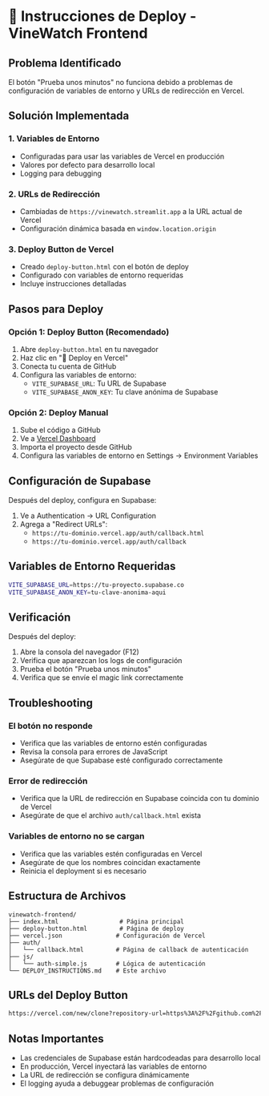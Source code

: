 # 🚀 Instrucciones de Deploy - VineWatch Frontend

## Problema Identificado

El botón "Prueba unos minutos" no funciona debido a problemas de configuración de variables de entorno y URLs de redirección en Vercel.

## Solución Implementada

### 1. Variables de Entorno
- Configuradas para usar las variables de Vercel en producción
- Valores por defecto para desarrollo local
- Logging para debugging

### 2. URLs de Redirección
- Cambiadas de `https://vinewatch.streamlit.app` a la URL actual de Vercel
- Configuración dinámica basada en `window.location.origin`

### 3. Deploy Button de Vercel
- Creado `deploy-button.html` con el botón de deploy
- Configurado con variables de entorno requeridas
- Incluye instrucciones detalladas

## Pasos para Deploy

### Opción 1: Deploy Button (Recomendado)

1. Abre `deploy-button.html` en tu navegador
2. Haz clic en "🚀 Deploy en Vercel"
3. Conecta tu cuenta de GitHub
4. Configura las variables de entorno:
   - `VITE_SUPABASE_URL`: Tu URL de Supabase
   - `VITE_SUPABASE_ANON_KEY`: Tu clave anónima de Supabase

### Opción 2: Deploy Manual

1. Sube el código a GitHub
2. Ve a [Vercel Dashboard](https://vercel.com/dashboard)
3. Importa el proyecto desde GitHub
4. Configura las variables de entorno en Settings → Environment Variables

## Configuración de Supabase

Después del deploy, configura en Supabase:

1. Ve a Authentication → URL Configuration
2. Agrega a "Redirect URLs":
   - `https://tu-dominio.vercel.app/auth/callback.html`
   - `https://tu-dominio.vercel.app/auth/callback`

## Variables de Entorno Requeridas

```bash
VITE_SUPABASE_URL=https://tu-proyecto.supabase.co
VITE_SUPABASE_ANON_KEY=tu-clave-anonima-aqui
```

## Verificación

Después del deploy:

1. Abre la consola del navegador (F12)
2. Verifica que aparezcan los logs de configuración
3. Prueba el botón "Prueba unos minutos"
4. Verifica que se envíe el magic link correctamente

## Troubleshooting

### El botón no responde
- Verifica que las variables de entorno estén configuradas
- Revisa la consola para errores de JavaScript
- Asegúrate de que Supabase esté configurado correctamente

### Error de redirección
- Verifica que la URL de redirección en Supabase coincida con tu dominio de Vercel
- Asegúrate de que el archivo `auth/callback.html` exista

### Variables de entorno no se cargan
- Verifica que las variables estén configuradas en Vercel
- Asegúrate de que los nombres coincidan exactamente
- Reinicia el deployment si es necesario

## Estructura de Archivos

```
vinewatch-frontend/
├── index.html                 # Página principal
├── deploy-button.html         # Página de deploy
├── vercel.json               # Configuración de Vercel
├── auth/
│   └── callback.html         # Página de callback de autenticación
├── js/
│   └── auth-simple.js        # Lógica de autenticación
└── DEPLOY_INSTRUCTIONS.md    # Este archivo
```

## URLs del Deploy Button

```html
https://vercel.com/new/clone?repository-url=https%3A%2F%2Fgithub.com%2Ftu-usuario%2Fvinewatch-frontend&env=VITE_SUPABASE_URL,VITE_SUPABASE_ANON_KEY&envDescription=Configura%20las%20variables%20de%20entorno%20de%20Supabase%20para%20que%20la%20autenticaci%C3%B3n%20funcione%20correctamente&envLink=https%3A%2F%2Fsupabase.com%2Fdocs%2Fguides%2Fgetting-started%2Fquickstart
```

## Notas Importantes

- Las credenciales de Supabase están hardcodeadas para desarrollo local
- En producción, Vercel inyectará las variables de entorno
- La URL de redirección se configura dinámicamente
- El logging ayuda a debuggear problemas de configuración
